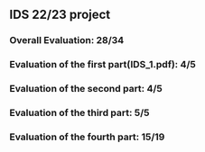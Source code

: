 ## IDS 22/23 project
### Overall Evaluation: 28/34
### Evaluation of the first part(IDS_1.pdf): 4/5
### Evaluation of the second part: 4/5
### Evaluation of the third part: 5/5
### Evaluation of the fourth part: 15/19